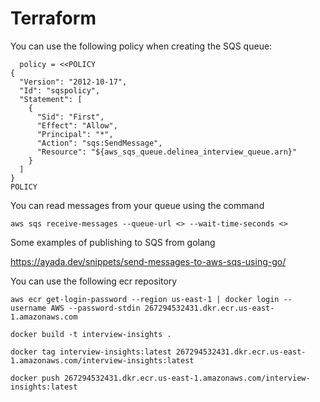 # Terraform

You can use the following policy when creating the SQS queue:

```
  policy = <<POLICY
{
  "Version": "2012-10-17",
  "Id": "sqspolicy",
  "Statement": [
    {
      "Sid": "First",
      "Effect": "Allow",
      "Principal": "*",
      "Action": "sqs:SendMessage",
      "Resource": "${aws_sqs_queue.delinea_interview_queue.arn}"
    }
  ]
}
POLICY
```


You can read messages from your queue using the command

```
aws sqs receive-messages --queue-url <> --wait-time-seconds <>
```

Some examples of publishing to SQS from golang

https://ayada.dev/snippets/send-messages-to-aws-sqs-using-go/



You can use the following ecr repository

```
aws ecr get-login-password --region us-east-1 | docker login --username AWS --password-stdin 267294532431.dkr.ecr.us-east-1.amazonaws.com

docker build -t interview-insights .

docker tag interview-insights:latest 267294532431.dkr.ecr.us-east-1.amazonaws.com/interview-insights:latest

docker push 267294532431.dkr.ecr.us-east-1.amazonaws.com/interview-insights:latest
```
